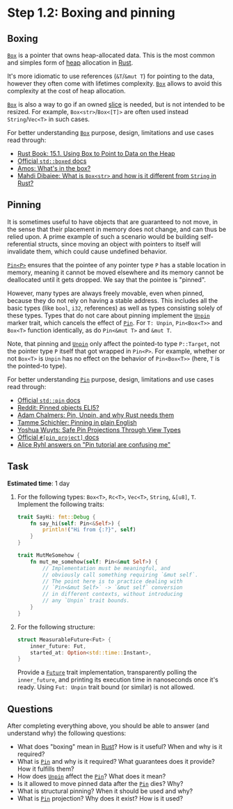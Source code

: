 Step 1.2: Boxing and pinning
============================




## Boxing

[`Box`] is a pointer that owns heap-allocated data. This is the most common and simples form of [heap] allocation in [Rust].

It's more idiomatic to use references (`&T`/`&mut T`) for pointing to the data, however they often come with lifetimes complexity. [`Box`] allows to avoid this complexity at the cost of heap allocation.

[`Box`] is also a way to go if an owned [slice] is needed, but is not intended to be resized. For example, `Box<str>`/`Box<[T]>` are often used instead `String`/`Vec<T>` in such cases.

For better understanding [`Box`] purpose, design, limitations and use cases read through:
- [Rust Book: 15.1. Using Box to Point to Data on the Heap][1]
- [Official `std::boxed` docs][`std::boxed`]
- [Amos: What's in the box?][3]
- [Mahdi Dibaiee: What is `Box<str>` and how is it different from `String` in Rust?][8]




## Pinning

It is sometimes useful to have objects that are guaranteed to not move, in the sense that their placement in memory does not change, and can thus be relied upon. A prime example of such a scenario would be building self-referential structs, since moving an object with pointers to itself will invalidate them, which could cause undefined behavior.

[`Pin<P>`][`Pin`] ensures that the pointee of any pointer type `P` has a stable location in memory, meaning it cannot be moved elsewhere and its memory cannot be deallocated until it gets dropped. We say that the pointee is "pinned".

However, many types are always freely movable, even when pinned, because they do not rely on having a stable address. This includes all the basic types (like `bool`, `i32`, references) as well as types consisting solely of these types. Types that do not care about pinning implement the [`Unpin`] marker trait, which cancels the effect of [`Pin`]. For `T: Unpin`, `Pin<Box<T>>` and `Box<T>` function identically, as do `Pin<&mut T>` and `&mut T`.

Note, that pinning and [`Unpin`] only affect the pointed-to type `P::Target`, not the pointer type `P` itself that got wrapped in `Pin<P>`. For example, whether or not `Box<T>` is `Unpin` has no effect on the behavior of `Pin<Box<T>>` (here, `T` is the pointed-to type).

For better understanding [`Pin`] purpose, design, limitations and use cases read through:
- [Official `std::pin` docs][`std::pin`]
- [Reddit: Pinned objects ELI5?][2]
- [Adam Chalmers: Pin, Unpin, and why Rust needs them][4]
- [Tamme Schichler: Pinning in plain English][5]
- [Yoshua Wuyts: Safe Pin Projections Through View Types][6]
- [Official `#[pin_project]` docs][7]
- [Alice Ryhl answers on "Pin tutorial are confusing me"][9]




## Task

__Estimated time__: 1 day




1. For the following types: `Box<T>`, `Rc<T>`, `Vec<T>`, `String`, `&[u8]`, `T`.  
   Implement the following traits:
   ```rust
   trait SayHi: fmt::Debug {
       fn say_hi(self: Pin<&Self>) {
           println!("Hi from {:?}", self)
       }
   }
   ```
   ```rust
   trait MutMeSomehow {
       fn mut_me_somehow(self: Pin<&mut Self>) {
           // Implementation must be meaningful, and
           // obviously call something requiring `&mut self`.
           // The point here is to practice dealing with
           // `Pin<&mut Self>` -> `&mut self` conversion
           // in different contexts, without introducing 
           // any `Unpin` trait bounds.
       }
   }
   ```

2. For the following structure:
   ```rust
   struct MeasurableFuture<Fut> {
       inner_future: Fut,
       started_at: Option<std::time::Instant>,
   }
   ```
   Provide a [`Future`] trait implementation, transparently polling the `inner_future`, and printing its execution time in nanoseconds once it's ready. Using `Fut: Unpin` trait bound (or similar) is not allowed. 




## Questions

After completing everything above, you should be able to answer (and understand why) the following questions:
- What does "boxing" mean in [Rust]? How is it useful? When and why is it required?
- What is [`Pin`] and why is it required? What guarantees does it provide? How it fulfills them?
- How does [`Unpin`] affect the [`Pin`]? What does it mean?
- Is it allowed to move pinned data after the [`Pin`] dies? Why?
- What is structural pinning? When it should be used and why?
- What is [`Pin`] projection? Why does it exist? How is it used?




[`Box`]: https://doc.rust-lang.org/std/boxed/struct.Box.html
[`Future`]: https://doc.rust-lang.org/std/future/trait.Future.html
[`Pin`]: https://doc.rust-lang.org/std/pin/struct.Pin.html
[`std::boxed`]: https://doc.rust-lang.org/std/boxed/index.html
[`std::pin`]: https://doc.rust-lang.org/std/pin/index.html
[`Unpin`]: https://doc.rust-lang.org/std/marker/trait.Unpin.html
[heap]: https://en.wikipedia.org/wiki/Memory_management#HEAP
[Rust]: https://www.rust-lang.org
[slice]: https://doc.rust-lang.org/std/primitive.slice.html

[1]: https://doc.rust-lang.org/book/ch15-01-box.html
[2]: https://www.reddit.com/r/rust/comments/9akmqv/pinned_objects_eli5
[3]: https://fasterthanli.me/articles/whats-in-the-box
[4]: https://blog.adamchalmers.com/pin-unpin
[5]: https://blog.schichler.dev/pinning-in-plain-english-ckwdq3pd0065zwks10raohh85
[6]: https://blog.yoshuawuyts.com/safe-pin-projections-through-view-types
[7]: https://docs.rs/pin-project/latest/pin_project/attr.pin_project.html
[8]: https://mahdi.blog/rust-box-str-vs-string
[9]: https://users.rust-lang.org/t/pin-tutorial-are-confusing-me/91003/18
